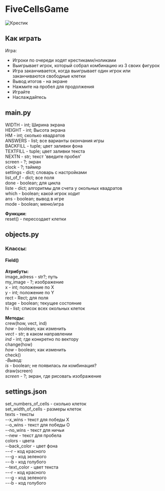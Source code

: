 # FiveCellsGame  

![Крестик](https://avatars.mds.yandex.net/get-pdb/2714303/2e63bedf-ff9d-4a57-ae70-4f06b988e88b/s1200)  
## Как играть
  
Игра:  
- Игроки по очереди ходят  крестиками/ноликами
- Выигрывает игрок, который собрал комбинацию из 3 своих фигурок
- Игра заканчивается, когда выигрывает один игрок или заканчиваются свободные клетки
- Вывод итогов - на экране
- Нажмите на пробел для продолжения
- Играйте
- Наслаждайтесь


## main.py   
WIDTH - int; Ширина экрана        
HEIGHT - int; Высота экрана      
HM - int; сколько квадратов         
ANSWERS - list; все варианты окончания игры     
BACKFILL - tuple; цвет заливки фона        
TEXTFILL - tuple; цвет заливки текста    
NEXTN - str; текст 'введите пробел'   
screen - ?; экран         
clock - ?; таймер     
settings - dict; словарь с настройками   
list_of_f - dict; все поля      
done - boolean; для цикла           
liste  - dict; алгоритмы для счета у окольных квадратов      
which - boolean; какой игрок ходит  
ans - boolean; вывод в игре         
mode - boolean; меню/игра      
  
**Функции:**   
reset() - пересоздает клетки      
  
   
## objects.py    
### Классы:    
#### Field()     
**Атрибуты:**     
image_adress - str?; путь    
my_image - ?; изображение    
x - int; положение по Х   
y - int; положение по Y     
rect - Rect;  для поля    
stage - boolean; текущее состояние  
hi - list; список всех окольных клеток  
  
**Методы:**   
crew(how, vect, ind)  
*how* - boolean; как изменить      
*vect* - str; в каком направлении      
*ind* - int; где конкретно по вектору     
change(how)      
*how* - boolean; как изменить      
check()     
*-Вывод:*  
*is* - boolean; не появилась ли комбинация?   
draw(screen)      
*screen* - ?; экран, где рисовать изображение    
     
## settings.json     
set_numbers_of_cells - сколько клеток  
set_width_of_cells - размеры клеток       
texts - тексты    
--x_wins - текст для победы X   
--o_wins - текст для победы O     
--no_wins - текст для ничьи    
--new - текст для пробела    
colors - цвета      
--back_color - цвет фона     
---r - код красного    
---g - код зеленого       
---b - код голубого  
--text_color - цвет текста    
---r - код красного   
---g - код зеленого  
---b - код голубого  
